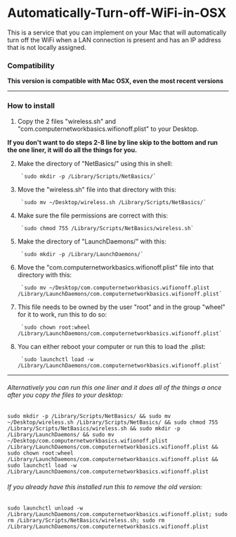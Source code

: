 # Automatically-Turn-off-WiFi-in-OSX

This is a service that you can implement on your Mac that will automatically turn off the WiFi when a LAN connection is present and has an IP address that is not locally assigned.

### Compatibility

**This version is compatible with Mac OSX, even the most recent versions**

------------------------------------------------------------------------------------

### How to install

1. Copy the 2 files "wireless.sh" and "com.computernetworkbasics.wifionoff.plist" to your Desktop.

**If you don't want to do steps 2-8 line by line skip to the bottom and run the one liner, it will do all the things for you.**

2. Make the directory of "NetBasics/" using this in shell:

        `sudo mkdir -p /Library/Scripts/NetBasics/`

3. Move the "wireless.sh" file into that directory with this:

        `sudo mv ~/Desktop/wireless.sh /Library/Scripts/NetBasics/`

4. Make sure the file permissions are correct with this:

        `sudo chmod 755 /Library/Scripts/NetBasics/wireless.sh`

5. Make the directory of "LaunchDaemons/" with this:

        `sudo mkdir -p /Library/LaunchDaemons/`

6. Move the "com.computernetworkbasics.wifionoff.plist" file into that directory with this:

        `sudo mv ~/Desktop/com.computernetworkbasics.wifionoff.plist /Library/LaunchDaemons/com.computernetworkbasics.wifionoff.plist`

7. This file needs to be owned by the user "root" and in the group "wheel" for it to work, run this to do so:

        `sudo chown root:wheel /Library/LaunchDaemons/com.computernetworkbasics.wifionoff.plist`

8. You can either reboot your computer or run this to load the .plist:

        `sudo launchctl load -w /Library/LaunchDaemons/com.computernetworkbasics.wifionoff.plist`

------------------------------------------------------------------------------------

###### Alternatively you can run this one liner and it does all of the things a once after you copy the files to your desktop:

```
sudo mkdir -p /Library/Scripts/NetBasics/ && sudo mv ~/Desktop/wireless.sh /Library/Scripts/NetBasics/ && sudo chmod 755 /Library/Scripts/NetBasics/wireless.sh && sudo mkdir -p /Library/LaunchDaemons/ && sudo mv ~/Desktop/com.computernetworkbasics.wifionoff.plist /Library/LaunchDaemons/com.computernetworkbasics.wifionoff.plist && sudo chown root:wheel /Library/LaunchDaemons/com.computernetworkbasics.wifionoff.plist && sudo launchctl load -w /Library/LaunchDaemons/com.computernetworkbasics.wifionoff.plist
```

###### If you already have this installed run this to remove the old version:

```
sudo launchctl unload -w /Library/LaunchDaemons/com.computernetworkbasics.wifionoff.plist; sudo rm /Library/Scripts/NetBasics/wireless.sh; sudo rm /Library/LaunchDaemons/com.computernetworkbasics.wifionoff.plist
```
